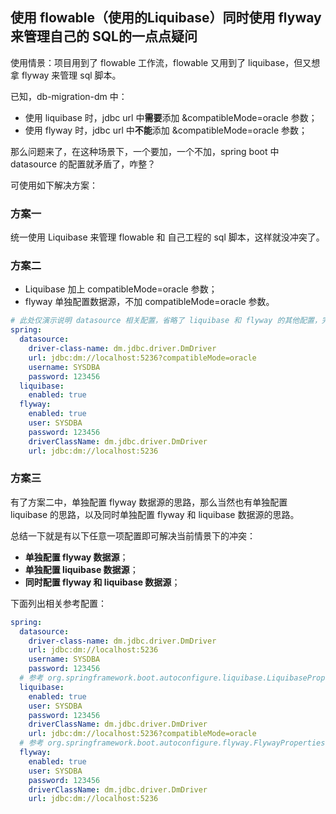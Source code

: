 ## 使用 flowable（使用的Liquibase）同时使用 flyway来管理自己的 SQL的一点点疑问

使用情景：项目用到了 flowable 工作流，flowable 又用到了 liquibase，但又想拿 flyway 来管理 sql 脚本。

已知，db-migration-dm 中：

* 使用 liquibase 时，jdbc url 中**需要**添加 &compatibleMode=oracle 参数；
* 使用 flyway 时，jdbc url 中**不能**添加 &compatibleMode=oracle 参数；

那么问题来了，在这种场景下，一个要加，一个不加，spring boot 中 datasource 的配置就矛盾了，咋整？


可使用如下解决方案：

### 方案一
统一使用 Liquibase 来管理 flowable 和 自己工程的 sql 脚本，这样就没冲突了。

### 方案二

* Liquibase 加上 compatibleMode=oracle 参数；
* flyway 单独配置数据源，不加 compatibleMode=oracle 参数。

```yaml
# 此处仅演示说明 datasource 相关配置，省略了 liquibase 和 flyway 的其他配置，完整的配置请自行补充。
spring:
  datasource:
    driver-class-name: dm.jdbc.driver.DmDriver
    url: jdbc:dm://localhost:5236?compatibleMode=oracle
    username: SYSDBA
    password: 123456
  liquibase:
    enabled: true
  flyway:
    enabled: true
    user: SYSDBA
    password: 123456
    driverClassName: dm.jdbc.driver.DmDriver
    url: jdbc:dm://localhost:5236
```

### 方案三

有了方案二中，单独配置 flyway 数据源的思路，那么当然也有单独配置 liquibase 的思路，以及同时单独配置 flyway 和 liquibase 数据源的思路。

总结一下就是有以下任意一项配置即可解决当前情景下的冲突：

* **单独配置 flyway 数据源**；
* **单独配置 liquibase 数据源**；
* **同时配置 flyway 和 liquibase 数据源**；

下面列出相关参考配置：

```yaml
spring:
  datasource:
    driver-class-name: dm.jdbc.driver.DmDriver
    url: jdbc:dm://localhost:5236
    username: SYSDBA
    password: 123456
  # 参考 org.springframework.boot.autoconfigure.liquibase.LiquibaseProperties.java 类。
  liquibase:
    enabled: true
    user: SYSDBA
    password: 123456
    driverClassName: dm.jdbc.driver.DmDriver
    url: jdbc:dm://localhost:5236?compatibleMode=oracle
  # 参考 org.springframework.boot.autoconfigure.flyway.FlywayProperties.java 类。
  flyway:
    enabled: true
    user: SYSDBA
    password: 123456
    driverClassName: dm.jdbc.driver.DmDriver
    url: jdbc:dm://localhost:5236
```